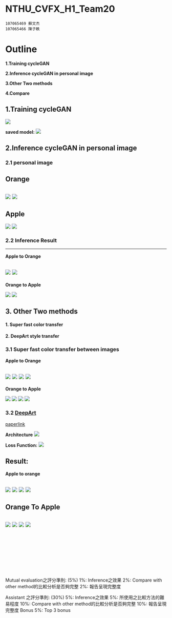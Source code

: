 # NTHU_CVFX_H1_Team20

```
107065469 蘇文杰
107065466 陳子軼
```
# Outline
**1.Training cycleGAN**

**2.Inference cycleGAN in personal image**

**3.Other Two methods**

**4.Compare**

## 1.Training cycleGAN
![](https://i.imgur.com/HviTFwq.png)

**saved model:**
![](https://i.imgur.com/CSPXjjc.png)

## **2.Inference cycleGAN in personal image**
### **2.1 personal image**
**Orange**
------
![](https://i.imgur.com/yrmL0HZ.png ) <!-- .element height="50%" width="50%" -->
![](https://i.imgur.com/9rlTn3H.png ) <!-- .element height="50%" width="50%" -->
------
**Apple**
------
![](https://i.imgur.com/VOJ9ItO.png ) <!-- .element height="50%" width="50%" -->
![](https://i.imgur.com/slMq9vY.png ) <!-- .element height="50%" width="50%" -->


### **2.2 Inference Result**
------
**Apple to Orange**

![](https://i.imgur.com/u8uNsNt.png)
![](https://i.imgur.com/DseMyNm.png)
------
**Orange to Apple**

![](https://i.imgur.com/40GBIhT.png)
![](https://i.imgur.com/FhNp7Ls.png)



## **3. Other Two methods**
#### **1. Super fast color transfer**
#### **2. DeepArt style transfer**

### **3.1 Super fast color transfer between images**
**Apple to Orange**

![](https://i.imgur.com/Pvgks4U.jpg ) 
![](https://i.imgur.com/CTzRhin.jpg )
![](https://i.imgur.com/qnJmFBt.jpg ) 
![](https://i.imgur.com/Vkn8Gqo.jpg )
-----
**Orange to Apple**

![](https://i.imgur.com/2B3fTCz.jpg) ![](https://i.imgur.com/iHJaU6U.jpg )
![](https://i.imgur.com/5H2TERx.jpg) ![](https://i.imgur.com/GoxrfvA.jpg )


### **3.2 [DeepArt](https://deepart.io/#)**
[paperlink](https://https://arxiv.org/abs/1508.06576)

**Architecture**
![](https://i.imgur.com/DuXomab.png)

**Loss Function:**
![](https://i.imgur.com/hf3G0MQ.png)

**Result:**
------
**Apple to orange**

![](https://i.imgur.com/B4z1O3y.jpg)
![](https://i.imgur.com/6WsqlBr.jpg)
![](https://i.imgur.com/qaGd3Lu.jpg)
![](https://i.imgur.com/RZTp1d1.jpg)
------
**Orange To Apple**
-------
![](https://i.imgur.com/vqCuyuG.jpg)
![](https://i.imgur.com/HlTjJhj.jpg)
![](https://i.imgur.com/r6f0u48.jpg)
![](https://i.imgur.com/nbQoezF.jpg)
------

<br/><br/>
<br/><br/><br/><br/><br/>



Mutual evaluation之評分準則: (5%)
1%:  Inference之效果
2%:  Compare with other method的比較分析是否夠完整
2%:  報告呈現完整度 

Assistant 之評分準則: (30%)
5%:  Inference之效果
5%:  所使用之比較方法的難易程度
10%:  Compare with other method的比較分析是否夠完整
10%:  報告呈現完整度
Bonus 5%:  Top 3 bonus 
